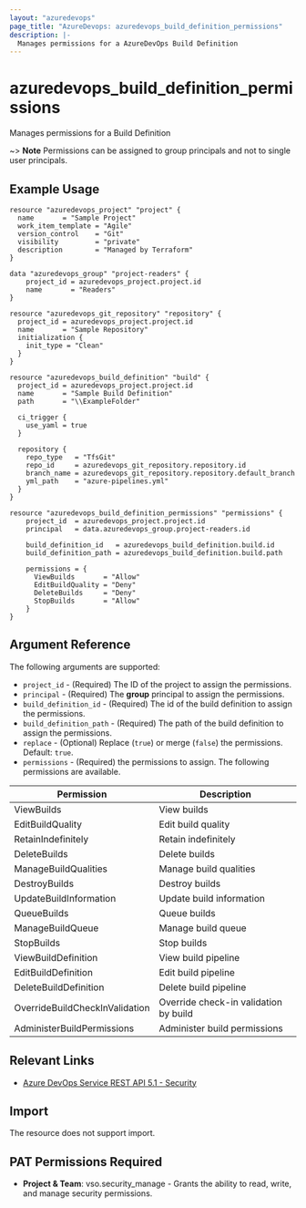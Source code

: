 ```yaml
---
layout: "azuredevops"
page_title: "AzureDevops: azuredevops_build_definition_permissions"
description: |-
  Manages permissions for a AzureDevOps Build Definition
---
```


# azuredevops_build_definition_permissions

Manages permissions for a Build Definition

~> **Note** Permissions can be assigned to group principals and not to single user principals.

## Example Usage

```hcl
resource "azuredevops_project" "project" {
  name       = "Sample Project"
  work_item_template = "Agile"
  version_control    = "Git"
  visibility         = "private"
  description        = "Managed by Terraform"
}

data "azuredevops_group" "project-readers" {
	project_id = azuredevops_project.project.id
	name       = "Readers"
}

resource "azuredevops_git_repository" "repository" {
  project_id = azuredevops_project.project.id
  name       = "Sample Repository"
  initialization {
    init_type = "Clean"
  }
}

resource "azuredevops_build_definition" "build" {
  project_id = azuredevops_project.project.id
  name       = "Sample Build Definition"
  path       = "\\ExampleFolder"

  ci_trigger {
    use_yaml = true
  }

  repository {
    repo_type   = "TfsGit"
    repo_id     = azuredevops_git_repository.repository.id
    branch_name = azuredevops_git_repository.repository.default_branch
    yml_path    = "azure-pipelines.yml"
  }
}

resource "azuredevops_build_definition_permissions" "permissions" {
	project_id  = azuredevops_project.project.id
	principal   = data.azuredevops_group.project-readers.id

	build_definition_id   = azuredevops_build_definition.build.id
	build_definition_path = azuredevops_build_definition.build.path

	permissions = {
	  ViewBuilds       = "Allow"
	  EditBuildQuality = "Deny"
	  DeleteBuilds     = "Deny"
	  StopBuilds       = "Allow"
	}
}
```

## Argument Reference

The following arguments are supported:

* `project_id` - (Required) The ID of the project to assign the permissions.
* `principal` - (Required) The **group** principal to assign the permissions.
* `build_definition_id` - (Required) The id of the build definition to assign the permissions. 
* `build_definition_path` - (Required) The path of the build definition to assign the permissions. 
* `replace` - (Optional) Replace (`true`) or merge (`false`) the permissions. Default: `true`.
* `permissions` - (Required) the permissions to assign. The following permissions are available.

| Permission                     | Description                           |
|--------------------------------|---------------------------------------|
| ViewBuilds                     | View builds                           |
| EditBuildQuality               | Edit build quality                    |
| RetainIndefinitely             | Retain indefinitely                   |
| DeleteBuilds                   | Delete builds                         |
| ManageBuildQualities           | Manage build qualities                |
| DestroyBuilds                  | Destroy builds                        |
| UpdateBuildInformation         | Update build information              |
| QueueBuilds                    | Queue builds                          |
| ManageBuildQueue               | Manage build queue                    |
| StopBuilds                     | Stop builds                           |
| ViewBuildDefinition            | View build pipeline                   |
| EditBuildDefinition            | Edit build pipeline                   |
| DeleteBuildDefinition          | Delete build pipeline                 |
| OverrideBuildCheckInValidation | Override check-in validation by build |
| AdministerBuildPermissions     | Administer build permissions          |

## Relevant Links

* [Azure DevOps Service REST API 5.1 - Security](https://docs.microsoft.com/en-us/rest/api/azure/devops/security/?view=azure-devops-rest-5.1)

## Import

The resource does not support import.

## PAT Permissions Required

- **Project & Team**: vso.security_manage - Grants the ability to read, write, and manage security permissions.
